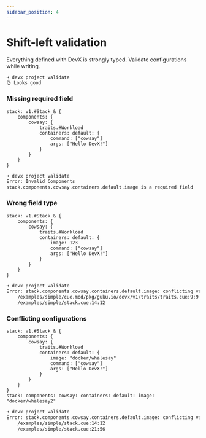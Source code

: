 ```yaml
---
sidebar_position: 4
---
```


# Shift-left validation

Everything defined with DevX is strongly typed. Validate configurations while writing.
```bash
➜ devx project validate
👌 Looks good
```

### Missing required field
```cue
stack: v1.#Stack & {
	components: {
		cowsay: {
			traits.#Workload
			containers: default: {
				command: ["cowsay"]
				args: ["Hello DevX!"]
			}
		}
	}
}
```
```bash
➜ devx project validate
Error: Invalid Components
stack.components.cowsay.containers.default.image is a required field
```

### Wrong field type
```cue
stack: v1.#Stack & {
	components: {
		cowsay: {
			traits.#Workload
			containers: default: {
				image: 123
				command: ["cowsay"]
				args: ["Hello DevX!"]
			}
		}
	}
}
```
```bash
➜ devx project validate
Error: stack.components.cowsay.containers.default.image: conflicting values string and 123 (mismatched types string and int):
    /examples/simple/cue.mod/pkg/guku.io/devx/v1/traits/traits.cue:9:9
    /examples/simple/stack.cue:14:12
```


### Conflicting configurations
```cue
stack: v1.#Stack & {
	components: {
		cowsay: {
			traits.#Workload
			containers: default: {
				image: "docker/whalesay"
				command: ["cowsay"]
				args: ["Hello DevX!"]
			}
		}
	}
}
stack: components: cowsay: containers: default: image: "docker/whalesay2"
```
```bash
➜ devx project validate
Error: stack.components.cowsay.containers.default.image: conflicting values "docker/whalesay2" and "docker/whalesay":
    /examples/simple/stack.cue:14:12
    /examples/simple/stack.cue:21:56
```